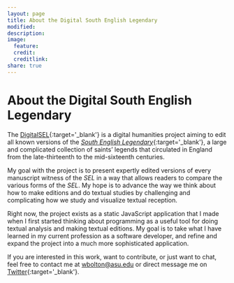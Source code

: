 ```yaml
---
layout: page
title: About the Digital South English Legendary
modified:
description:
image:
  feature:
  credit:
  creditlink:
share: true
---
```

# About the Digital South English Legendary

The [DigitalSEL](http://digitalsel.org/){:target='_blank'} is a digital humanities project aiming to edit all known versions of the [*South English Legendary*](https://en.wikipedia.org/wiki/South_English_Legendary){:target='_blank'}, a large and complicated collection of saints’ legends that circulated in England from the late-thirteenth to the mid-sixteenth centuries.

My goal with the project is to present expertly edited versions of every manuscript witness of the *SEL* in a way that allows readers to compare the various forms of the *SEL*. My hope is to advance the way we think about how to make editions and do textual studies by challenging and complicating how we study and visualize textual reception.

Right now, the project exists as a static JavaScript application that I made when I first started thinking about programming as a useful tool for doing textual analysis and making textual editions. My goal is to take what I have learned in my current profession as a software developer, and refine and expand the project into a much more sophisticated application.

If you are interested in this work, want to contribute, or just want to chat, feel free to contact me at <wbolton@asu.edu> or direct message me on [Twitter](http://www.twitter.com/william_ellet/){:target='_blank'}.

